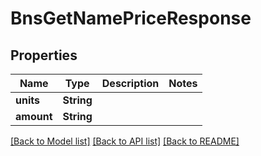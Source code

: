 # BnsGetNamePriceResponse

## Properties
Name | Type | Description | Notes
------------ | ------------- | ------------- | -------------
**units** | **String** |  | 
**amount** | **String** |  | 

[[Back to Model list]](../README.md#documentation-for-models) [[Back to API list]](../README.md#documentation-for-api-endpoints) [[Back to README]](../README.md)


